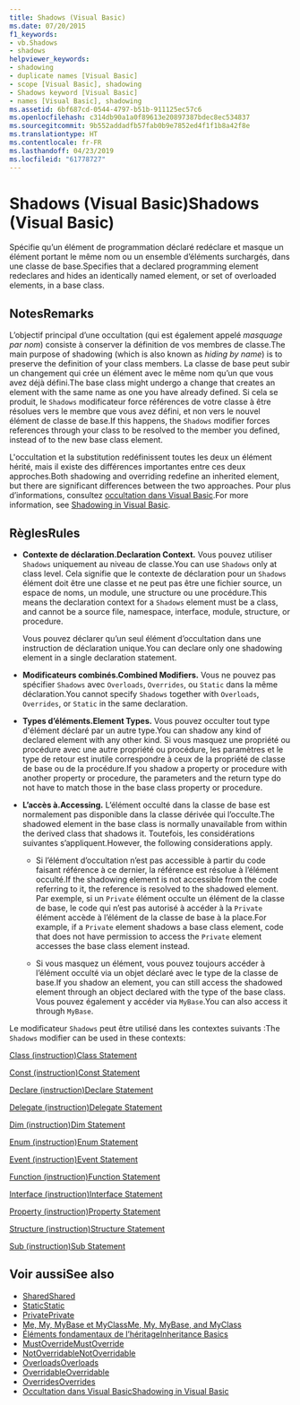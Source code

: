 ```yaml
---
title: Shadows (Visual Basic)
ms.date: 07/20/2015
f1_keywords:
- vb.Shadows
- shadows
helpviewer_keywords:
- shadowing
- duplicate names [Visual Basic]
- scope [Visual Basic], shadowing
- Shadows keyword [Visual Basic]
- names [Visual Basic], shadowing
ms.assetid: 6bf687cd-0544-4797-b51b-911125ec57c6
ms.openlocfilehash: c314db90a1a0f89613e20897387bdec8ec534837
ms.sourcegitcommit: 9b552addadfb57fab0b9e7852ed4f1f1b8a42f8e
ms.translationtype: HT
ms.contentlocale: fr-FR
ms.lasthandoff: 04/23/2019
ms.locfileid: "61778727"
---
```

# <a name="shadows-visual-basic"></a><span data-ttu-id="56195-102">Shadows (Visual Basic)</span><span class="sxs-lookup"><span data-stu-id="56195-102">Shadows (Visual Basic)</span></span>
<span data-ttu-id="56195-103">Spécifie qu’un élément de programmation déclaré redéclare et masque un élément portant le même nom ou un ensemble d’éléments surchargés, dans une classe de base.</span><span class="sxs-lookup"><span data-stu-id="56195-103">Specifies that a declared programming element redeclares and hides an identically named element, or set of overloaded elements, in a base class.</span></span>  
  
## <a name="remarks"></a><span data-ttu-id="56195-104">Notes</span><span class="sxs-lookup"><span data-stu-id="56195-104">Remarks</span></span>  
 <span data-ttu-id="56195-105">L’objectif principal d’une occultation (qui est également appelé *masquage par nom*) consiste à conserver la définition de vos membres de classe.</span><span class="sxs-lookup"><span data-stu-id="56195-105">The main purpose of shadowing (which is also known as *hiding by name*) is to preserve the definition of your class members.</span></span> <span data-ttu-id="56195-106">La classe de base peut subir un changement qui crée un élément avec le même nom qu’un que vous avez déjà défini.</span><span class="sxs-lookup"><span data-stu-id="56195-106">The base class might undergo a change that creates an element with the same name as one you have already defined.</span></span> <span data-ttu-id="56195-107">Si cela se produit, le `Shadows` modificateur force références de votre classe à être résolues vers le membre que vous avez défini, et non vers le nouvel élément de classe de base.</span><span class="sxs-lookup"><span data-stu-id="56195-107">If this happens, the `Shadows` modifier forces references through your class to be resolved to the member you defined, instead of to the new base class element.</span></span>  
  
 <span data-ttu-id="56195-108">L'occultation et la substitution redéfinissent toutes les deux un élément hérité, mais il existe des différences importantes entre ces deux approches.</span><span class="sxs-lookup"><span data-stu-id="56195-108">Both shadowing and overriding redefine an inherited element, but there are significant differences between the two approaches.</span></span> <span data-ttu-id="56195-109">Pour plus d’informations, consultez [occultation dans Visual Basic](../../../visual-basic/programming-guide/language-features/declared-elements/shadowing.md).</span><span class="sxs-lookup"><span data-stu-id="56195-109">For more information, see [Shadowing in Visual Basic](../../../visual-basic/programming-guide/language-features/declared-elements/shadowing.md).</span></span>  
  
## <a name="rules"></a><span data-ttu-id="56195-110">Règles</span><span class="sxs-lookup"><span data-stu-id="56195-110">Rules</span></span>  
  
- <span data-ttu-id="56195-111">**Contexte de déclaration.**</span><span class="sxs-lookup"><span data-stu-id="56195-111">**Declaration Context.**</span></span> <span data-ttu-id="56195-112">Vous pouvez utiliser `Shadows` uniquement au niveau de classe.</span><span class="sxs-lookup"><span data-stu-id="56195-112">You can use `Shadows` only at class level.</span></span> <span data-ttu-id="56195-113">Cela signifie que le contexte de déclaration pour un `Shadows` élément doit être une classe et ne peut pas être une fichier source, un espace de noms, un module, une structure ou une procédure.</span><span class="sxs-lookup"><span data-stu-id="56195-113">This means the declaration context for a `Shadows` element must be a class, and cannot be a source file, namespace, interface, module, structure, or procedure.</span></span>  
  
     <span data-ttu-id="56195-114">Vous pouvez déclarer qu’un seul élément d’occultation dans une instruction de déclaration unique.</span><span class="sxs-lookup"><span data-stu-id="56195-114">You can declare only one shadowing element in a single declaration statement.</span></span>  
  
- <span data-ttu-id="56195-115">**Modificateurs combinés.**</span><span class="sxs-lookup"><span data-stu-id="56195-115">**Combined Modifiers.**</span></span> <span data-ttu-id="56195-116">Vous ne pouvez pas spécifier `Shadows` avec `Overloads`, `Overrides`, ou `Static` dans la même déclaration.</span><span class="sxs-lookup"><span data-stu-id="56195-116">You cannot specify `Shadows` together with `Overloads`, `Overrides`, or `Static` in the same declaration.</span></span>  
  
- <span data-ttu-id="56195-117">**Types d’éléments.**</span><span class="sxs-lookup"><span data-stu-id="56195-117">**Element Types.**</span></span> <span data-ttu-id="56195-118">Vous pouvez occulter tout type d'élément déclaré par un autre type.</span><span class="sxs-lookup"><span data-stu-id="56195-118">You can shadow any kind of declared element with any other kind.</span></span> <span data-ttu-id="56195-119">Si vous masquez une propriété ou procédure avec une autre propriété ou procédure, les paramètres et le type de retour est inutile correspondre à ceux de la propriété de classe de base ou de la procédure.</span><span class="sxs-lookup"><span data-stu-id="56195-119">If you shadow a property or procedure with another property or procedure, the parameters and the return type do not have to match those in the base class property or procedure.</span></span>  
  
- <span data-ttu-id="56195-120">**L’accès à.**</span><span class="sxs-lookup"><span data-stu-id="56195-120">**Accessing.**</span></span> <span data-ttu-id="56195-121">L’élément occulté dans la classe de base est normalement pas disponible dans la classe dérivée qui l’occulte.</span><span class="sxs-lookup"><span data-stu-id="56195-121">The shadowed element in the base class is normally unavailable from within the derived class that shadows it.</span></span> <span data-ttu-id="56195-122">Toutefois, les considérations suivantes s’appliquent.</span><span class="sxs-lookup"><span data-stu-id="56195-122">However, the following considerations apply.</span></span>  
  
    - <span data-ttu-id="56195-123">Si l’élément d’occultation n’est pas accessible à partir du code faisant référence à ce dernier, la référence est résolue à l’élément occulté.</span><span class="sxs-lookup"><span data-stu-id="56195-123">If the shadowing element is not accessible from the code referring to it, the reference is resolved to the shadowed element.</span></span> <span data-ttu-id="56195-124">Par exemple, si un `Private` élément occulte un élément de la classe de base, le code qui n’est pas autorisé à accéder à la `Private` élément accède à l’élément de la classe de base à la place.</span><span class="sxs-lookup"><span data-stu-id="56195-124">For example, if a `Private` element shadows a base class element, code that does not have permission to access the `Private` element accesses the base class element instead.</span></span>  
  
    - <span data-ttu-id="56195-125">Si vous masquez un élément, vous pouvez toujours accéder à l’élément occulté via un objet déclaré avec le type de la classe de base.</span><span class="sxs-lookup"><span data-stu-id="56195-125">If you shadow an element, you can still access the shadowed element through an object declared with the type of the base class.</span></span> <span data-ttu-id="56195-126">Vous pouvez également y accéder via `MyBase`.</span><span class="sxs-lookup"><span data-stu-id="56195-126">You can also access it through `MyBase`.</span></span>  
  
 <span data-ttu-id="56195-127">Le modificateur `Shadows` peut être utilisé dans les contextes suivants :</span><span class="sxs-lookup"><span data-stu-id="56195-127">The `Shadows` modifier can be used in these contexts:</span></span>  
  
 [<span data-ttu-id="56195-128">Class (instruction)</span><span class="sxs-lookup"><span data-stu-id="56195-128">Class Statement</span></span>](../../../visual-basic/language-reference/statements/class-statement.md)  
  
 [<span data-ttu-id="56195-129">Const (instruction)</span><span class="sxs-lookup"><span data-stu-id="56195-129">Const Statement</span></span>](../../../visual-basic/language-reference/statements/const-statement.md)  
  
 [<span data-ttu-id="56195-130">Declare (instruction)</span><span class="sxs-lookup"><span data-stu-id="56195-130">Declare Statement</span></span>](../../../visual-basic/language-reference/statements/declare-statement.md)  
  
 [<span data-ttu-id="56195-131">Delegate (instruction)</span><span class="sxs-lookup"><span data-stu-id="56195-131">Delegate Statement</span></span>](../../../visual-basic/language-reference/statements/delegate-statement.md)  
  
 [<span data-ttu-id="56195-132">Dim (instruction)</span><span class="sxs-lookup"><span data-stu-id="56195-132">Dim Statement</span></span>](../../../visual-basic/language-reference/statements/dim-statement.md)  
  
 [<span data-ttu-id="56195-133">Enum (instruction)</span><span class="sxs-lookup"><span data-stu-id="56195-133">Enum Statement</span></span>](../../../visual-basic/language-reference/statements/enum-statement.md)  
  
 [<span data-ttu-id="56195-134">Event (instruction)</span><span class="sxs-lookup"><span data-stu-id="56195-134">Event Statement</span></span>](../../../visual-basic/language-reference/statements/event-statement.md)  
  
 [<span data-ttu-id="56195-135">Function (instruction)</span><span class="sxs-lookup"><span data-stu-id="56195-135">Function Statement</span></span>](../../../visual-basic/language-reference/statements/function-statement.md)  
  
 [<span data-ttu-id="56195-136">Interface (instruction)</span><span class="sxs-lookup"><span data-stu-id="56195-136">Interface Statement</span></span>](../../../visual-basic/language-reference/statements/interface-statement.md)  
  
 [<span data-ttu-id="56195-137">Property (instruction)</span><span class="sxs-lookup"><span data-stu-id="56195-137">Property Statement</span></span>](../../../visual-basic/language-reference/statements/property-statement.md)  
  
 [<span data-ttu-id="56195-138">Structure (instruction)</span><span class="sxs-lookup"><span data-stu-id="56195-138">Structure Statement</span></span>](../../../visual-basic/language-reference/statements/structure-statement.md)  
  
 [<span data-ttu-id="56195-139">Sub (instruction)</span><span class="sxs-lookup"><span data-stu-id="56195-139">Sub Statement</span></span>](../../../visual-basic/language-reference/statements/sub-statement.md)  
  
## <a name="see-also"></a><span data-ttu-id="56195-140">Voir aussi</span><span class="sxs-lookup"><span data-stu-id="56195-140">See also</span></span>

- [<span data-ttu-id="56195-141">Shared</span><span class="sxs-lookup"><span data-stu-id="56195-141">Shared</span></span>](../../../visual-basic/language-reference/modifiers/shared.md)
- [<span data-ttu-id="56195-142">Static</span><span class="sxs-lookup"><span data-stu-id="56195-142">Static</span></span>](../../../visual-basic/language-reference/modifiers/static.md)
- [<span data-ttu-id="56195-143">Private</span><span class="sxs-lookup"><span data-stu-id="56195-143">Private</span></span>](../../../visual-basic/language-reference/modifiers/private.md)
- [<span data-ttu-id="56195-144">Me, My, MyBase et MyClass</span><span class="sxs-lookup"><span data-stu-id="56195-144">Me, My, MyBase, and MyClass</span></span>](../../../visual-basic/programming-guide/program-structure/me-my-mybase-and-myclass.md)
- [<span data-ttu-id="56195-145">Éléments fondamentaux de l’héritage</span><span class="sxs-lookup"><span data-stu-id="56195-145">Inheritance Basics</span></span>](../../../visual-basic/programming-guide/language-features/objects-and-classes/inheritance-basics.md)
- [<span data-ttu-id="56195-146">MustOverride</span><span class="sxs-lookup"><span data-stu-id="56195-146">MustOverride</span></span>](../../../visual-basic/language-reference/modifiers/mustoverride.md)
- [<span data-ttu-id="56195-147">NotOverridable</span><span class="sxs-lookup"><span data-stu-id="56195-147">NotOverridable</span></span>](../../../visual-basic/language-reference/modifiers/notoverridable.md)
- [<span data-ttu-id="56195-148">Overloads</span><span class="sxs-lookup"><span data-stu-id="56195-148">Overloads</span></span>](../../../visual-basic/language-reference/modifiers/overloads.md)
- [<span data-ttu-id="56195-149">Overridable</span><span class="sxs-lookup"><span data-stu-id="56195-149">Overridable</span></span>](../../../visual-basic/language-reference/modifiers/overridable.md)
- [<span data-ttu-id="56195-150">Overrides</span><span class="sxs-lookup"><span data-stu-id="56195-150">Overrides</span></span>](../../../visual-basic/language-reference/modifiers/overrides.md)
- [<span data-ttu-id="56195-151">Occultation dans Visual Basic</span><span class="sxs-lookup"><span data-stu-id="56195-151">Shadowing in Visual Basic</span></span>](../../../visual-basic/programming-guide/language-features/declared-elements/shadowing.md)
